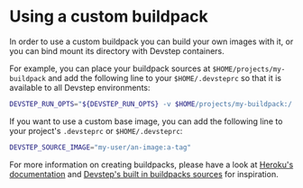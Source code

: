 # Using a custom buildpack

In order to use a custom buildpack you can build your own images with it, or
you can bind mount its directory with Devstep containers.

For example, you can place your buildpack sources at `$HOME/projects/my-buildpack`
and add the following line to your `$HOME/.devsteprc` so that it is available to
all Devstep environments:

```sh
DEVSTEP_RUN_OPTS="${DEVSTEP_RUN_OPTS} -v $HOME/projects/my-buildpack:/.devstep/buildpacks/my-buildpack"
```

If you want to use a custom base image, you can add the following line to your
project's `.devsteprc` or `$HOME/.devsteprc`:

```sh
DEVSTEP_SOURCE_IMAGE="my-user/an-image:a-tag"
```

For more information on creating buildpacks, please have a look at
[Heroku's documentation](https://devcenter.heroku.com/articles/buildpacks) and
[Devstep's built in buildpacks sources](https://github.com/fgrehm/devstep/tree/master/buildpacks)
for inspiration.
